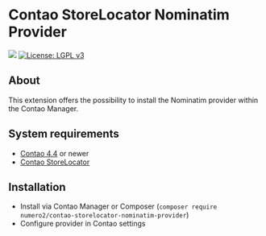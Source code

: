 Contao StoreLocator Nominatim Provider
======================

[![](https://img.shields.io/packagist/v/numero2/contao-storelocator-nominatim-provider.svg?style=flat-square)](https://packagist.org/packages/numero2/contao-storelocator-nominatim-provider) [![License: LGPL v3](https://img.shields.io/badge/License-LGPL%20v3-blue.svg?style=flat-square)](http://www.gnu.org/licenses/lgpl-3.0)

About
--

This extension offers the possibility to install the Nominatim provider within the Contao Manager.


System requirements
--

* [Contao 4.4](https://github.com/contao/core) or newer
* [Contao StoreLocator](https://github.com/numero2/contao-storelocator)

Installation
--

* Install via Contao Manager or Composer (`composer require numero2/contao-storelocator-nominatim-provider`)
* Configure provider in Contao settings
